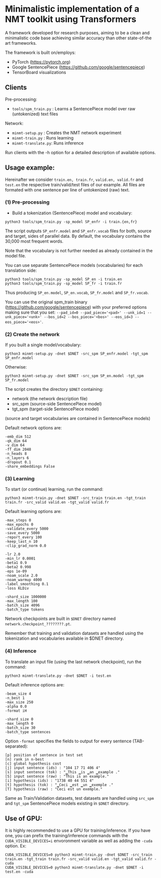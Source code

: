 # Minimalistic implementation of a NMT toolkit using Transformers

A framework developed for research purposes, aiming to be a clean and minimalistic code base achieving similar accuracy than other state-of-the art frameworks.

The framework is built on/employs:
* PyTorch (https://pytorch.org)
* Google SentencePiece (https://github.com/google/sentencepiece)
* TensorBoard visualizations

## Clients

Pre-processing:
* `tools/spm_train.py` : Learns a SentencePiece model over raw (untokenized) text files

Network:
* `minmt-setup.py` : Creates the NMT network experiment
* `minmt-train.py` : Runs learning 
* `minmt-translate.py`: Runs inference

Run clients with the -h option for a detailed description of available options.

## Usage example:

Hereinafter we consider `train.en, train.fr`, `valid.en, valid.fr` and `test.en` the respective train/valid/test files of our example.
All files are formated with one sentence per line of untokenized (raw) text.

### (1) Pre-processing

* Build a tokenization (SentencePiece) model and vocabulary:
```
python3 tools/spm_train.py -sp_model SP_enfr -i train.{en,fr}
```
The script outputs `SP_enfr.model` and `SP_enfr.vocab` files for both, source and target, sides of parallel data. 
By default, the vocabulary contains the 30,000 most frequent words. 

Note that the vocabulary is not further needed as already contained in the model file.

You can use separate SentencePiece models (vocabularies) for each translation side:
```
python3 tools/spm_train.py -sp_model SP_en -i train.en
python3 tools/spm_train.py -sp_model SP_fr -i train.fr
```

Thus producing `SP_en.model`, `SP_en.vocab`, `SP_fr.model` and `SP_fr.vocab`.

You can use the original spm_train binary (https://github.com/google/sentencepiece) with your preferred options making sure that you set: `--pad_id=0 --pad_piece='<pad>' --unk_id=1 --unk_piece='<unk>' --bos_id=2 --bos_piece='<bos>' --eos_id=3 --eos_piece='<eos>'`.

### (2) Create the network


If you built a single model/vocabulary:
```
python3 minmt-setup.py -dnet $DNET -src_spm SP_enfr.model -tgt_spm SP_enfr.model
```

Otherwise:
```
python3 minmt-setup.py -dnet $DNET -src_spm SP_en.model -tgt_spm SP_fr.model
```

The script creates the directory `$DNET` containing:
* network (the network description file)
* src_spm (source-side SentencePiece model)
* tgt_spm (target-side SentencePiece model)

(source and target vocabularies are contained in SentencePiece models)

Default network options are:
```
-emb_dim 512
-qk_dim 64
-v_dim 64
-ff_dim 2048
-n_heads 8
-n_layers 6
-dropout 0.1
-share_embeddings False
```

### (3) Learning

To start (or continue) learning, run the command:
```
python3 minmt-train.py -dnet $DNET -src_train train.en -tgt_train train.fr -src_valid valid.en -tgt_valid valid.fr
```

Default learning options are:
```
-max_steps 0
-max_epochs 0
-validate_every 5000
-save_every 5000
-report_every 100
-keep_last_n 10
-clip_grad_norm 0.0
```
```
-lr 2.0
-min_lr 0.0001
-beta1 0.9
-beta2 0.998
-eps 1e-09
-noam_scale 2.0
-noam_warmup 4000
-label_smoothing 0.1
-loss KLDiv
```
```
-shard_size 1000000
-max_length 100
-batch_size 4096
-batch_type tokens
```

Network checkpoints are built in `$DNET` directory named `network.checkpoint_????????.pt`.

Remember that training and validation datasets are handled using the tokenization and vocabularies available in $DNET directory.

### (4) Inference

To translate an input file (using the last network checkpoint), run the command:
```
python3 minmt-translate.py -dnet $DNET -i test.en
```

Default inference options are:
```
-beam_size 4
-n_best 1
-max_size 250
-alpha 0.0
-format iH
```
```
-shard_size 0
-max_length 0
-batch_size 30
-batch_type sentences
```

Option `-format` specifies the fields to output for every sentence (TAB-separated):
```
[p] position of sentence in test set
[n] rank in n-best
[c] global hypothesis cost
[j] input sentence (ids) : "104 17 71 406 4"
[s] input sentence (tok) : "▁This ▁is ▁an ▁example ."
[S] input sentence (raw) : "This is an example."
[i] hypothesis (ids) : "1738 40 44 551 4"
[t] hypothesis (tok) : "▁Ceci ▁est ▁un ▁exemple ."
[T] hypothesis (raw) : "Ceci est un exemple."
```

Same as Train/Validation datasets, test datasets are handled using `src_spm` and `tgt_spm` SentencePiece models existing in `$DNET` directory.


## Use of GPU:

It is highly recommended to use a GPU for training/inference. If you have one, you can prefix the training/inference commands with the `CUDA_VISIBLE_DEVICES=i` envoronment variable as well as adding the `-cuda` option. Ex:

```
CUDA_VISIBLE_DEVICES=0 python3 minmt-train.py -dnet $DNET -src_train train.en -tgt_train train.fr -src_valid valid.en -tgt_valid valid.fr -cuda
CUDA_VISIBLE_DEVICES=0 python3 minmt-translate.py -dnet $DNET -i test.en -cuda
```


